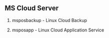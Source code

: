 MS Cloud Server
---------------
1. msposbackup - Linux Cloud Backup

2. msposapp - Linux Cloud Application Service
